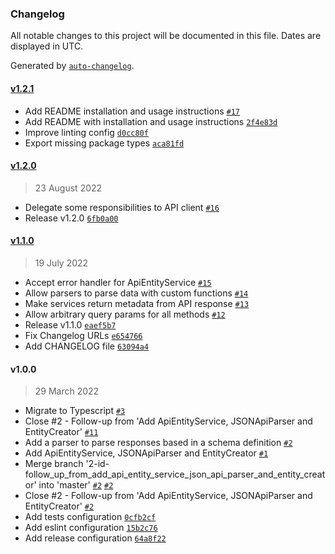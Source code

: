 ### Changelog

All notable changes to this project will be documented in this file. Dates are displayed in UTC.

Generated by [`auto-changelog`](https://github.com/CookPete/auto-changelog).

#### [v1.2.1](https://git.amalgama.co/amalgama/packages/compare/v1.2.0...v1.2.1)

- Add README installation and usage instructions [`#17`](https://git.amalgama.co/amalgama/packages/pull/17)
- Add README with installation and usage instructions [`2f4e83d`](https://git.amalgama.co/amalgama/packages/commit/2f4e83d1f2067edddda9fd4ee3e315a791580ee8)
- Improve linting config [`d0cc80f`](https://git.amalgama.co/amalgama/packages/commit/d0cc80f6a7928cfe67bdecec212e59a9841aedcd)
- Export missing package types [`aca81fd`](https://git.amalgama.co/amalgama/packages/commit/aca81fd32d319fcced35a41a769c5d4df84b488d)

#### [v1.2.0](https://git.amalgama.co/amalgama/packages/compare/v1.1.0...v1.2.0)

> 23 August 2022

- Delegate some responsibilities to API client [`#16`](https://git.amalgama.co/amalgama/packages/pull/16)
- Release v1.2.0 [`6fb0a00`](https://git.amalgama.co/amalgama/packages/commit/6fb0a00167cf1e20c03ec37087aa6cd1d5cc00b7)

#### [v1.1.0](https://git.amalgama.co/amalgama/packages/compare/v1.0.0...v1.1.0)

> 19 July 2022

- Accept error handler for ApiEntityService [`#15`](https://git.amalgama.co/amalgama/packages/pull/15)
- Allow parsers to parse data with custom functions [`#14`](https://git.amalgama.co/amalgama/packages/pull/14)
- Make services return metadata from API response [`#13`](https://git.amalgama.co/amalgama/packages/pull/13)
- Allow arbitrary query params for all methods [`#12`](https://git.amalgama.co/amalgama/packages/pull/12)
- Release v1.1.0 [`eaef5b7`](https://git.amalgama.co/amalgama/packages/commit/eaef5b7288498e5108148b353ffdbbbb3838e65f)
- Fix Changelog URLs [`e654766`](https://git.amalgama.co/amalgama/packages/commit/e654766fbad71ead9af6a063f49a357fb4d13ee9)
- Add CHANGELOG file [`63094a4`](https://git.amalgama.co/amalgama/packages/commit/63094a42ed908e8ad2f861af6d2f3ed3573c6f38)

#### v1.0.0

> 29 March 2022

- Migrate to Typescript [`#3`](https://git.amalgama.co/amalgama/packages/pull/3)
- Close #2 - Follow-up from 'Add ApiEntityService, JSONApiParser and EntityCreator' [`#11`](https://git.amalgama.co/amalgama/packages/pull/11)
- Add a parser to parse responses based in a schema definition [`#2`](https://git.amalgama.co/amalgama/packages/pull/2)
- Add ApiEntityService, JSONApiParser and EntityCreator [`#1`](https://git.amalgama.co/amalgama/packages/pull/1)
- Merge branch '2-id-follow_up_from_add_api_entity_service_json_api_parser_and_entity_creator' into 'master' [`#2`](https://git.amalgama.co/amalgama/packages/issues/2) [`#2`](https://git.amalgama.co/amalgama/packages/issues/2)
- Close #2 - Follow-up from 'Add ApiEntityService, JSONApiParser and EntityCreator' [`#2`](https://git.amalgama.co/amalgama/packages/issues/2)
- Add tests configuration [`0cfb2cf`](https://git.amalgama.co/amalgama/packages/commit/0cfb2cf7b81c43f123d0804c16fcdda1eebd4a26)
- Add eslint configuration [`15b2c76`](https://git.amalgama.co/amalgama/packages/commit/15b2c76e7eedc30c2d19deca135d31f507e0aa7c)
- Add release configuration [`64a8f22`](https://git.amalgama.co/amalgama/packages/commit/64a8f22844665a0d8282c6967fe25f8b82a8a2b8)
